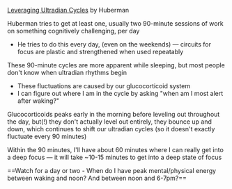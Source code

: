 [Leveraging Ultradian Cycles](https://www.youtube.com/watch?v=lsODSDmY4CY&t=75s) by Huberman

Huberman tries to get at least one, usually two 90-minute sessions of work on something cognitively challenging, per day
- He tries to do this every day, (even on the weekends) — circuits for focus are plastic and strengthened when used repeatably

These 90-minute cycles are more apparent while sleeping, but most people don't know when ultradian rhythms begin
- These fluctuations are caused by our glucocorticoid system
- I can figure out where I am in the cycle by asking "when am I most alert after waking?"

Glucocorticoids peaks early in the morning before leveling out throughout the day, but(!) they don't actually level out entirely, they bounce up and down, which continues to shift our ultradian cycles (so it doesn't exactly fluctuate every 90 minutes)

Within the 90 minutes, I'll have about 60 minutes where I can really get into a deep focus — it will take ~10-15 minutes to get into a deep state of focus

==Watch for a day or two - When do I have peak mental/physical energy between waking and noon? And between noon and 6-7pm?==

